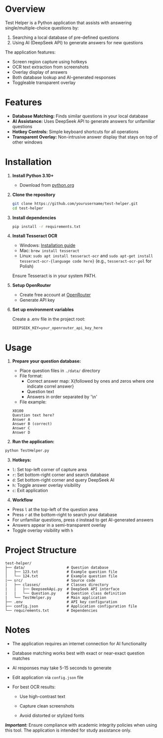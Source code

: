 # Overview

Test Helper is a Python application that assists with answering single/multiple-choice questions by:

1. Searching a local database of pre-defined questions
2. Using AI (DeepSeek API) to generate answers for new questions

The application features:

- Screen region capture using hotkeys
- OCR text extraction from screenshots
- Overlay display of answers
- Both database lookup and AI-generated responses
- Toggleable transparent overlay

# Features

- **Database Matching:** Finds similar questions in your local database
- **AI Assistance:** Uses DeepSeek API to generate answers for unfamiliar questions
- **Hotkey Controls:** Simple keyboard shortcuts for all operations
- **Transparent Overlay:** Non-intrusive answer display that stays on top of other windows

# Installation

1. **Install Python 3.10+**
   - Download from [python.org](https://www.python.org/)
2. **Clone the repository**
   ```bash
   git clone https://github.com/yourusername/test-helper.git
   cd test-helper
   ```
3. **Install dependencies**

   ```bash
   pip install -r requirements.txt
   ```

4. **Install Tesseract OCR**

   - Windows: [Installation guide](https://github.com/UB-Mannheim/tesseract/wiki)
   - Mac: `brew install tesseract`
   - Linux: `sudo apt install tesseract-ocr` and `sudo apt-get install tesseract-ocr-{language code here}` (e.g., `tesseract-ocr-pol` for Polish)

   Ensure Tesseract is in your system PATH.

5. **Setup OpenRouter**
   - Create free account at [OpenRouter](https://openrouter.ai/)
   - Generate API key
6. **Set up environment variables**

   Create a .env file in the project root:

   ```env
   DEEPSEEK_KEY=your_openrouter_api_key_here
   ```

# Usage

1. **Prepare your question database:**

   - Place question files in `./data/` directory
   - File format:
     - Correct answer map: X{followed by ones and zeros where one indicate correl answer}
     - Question text
     - Answers in order separated by '\n'
   - File example:

   ```text
   X0100
   Question text here?
   Answer A
   Answer B (correct)
   Answer C
   Answer D
   ```

2. **Run the application:**

```bash
python TestHelper.py
```

3. **Hotkeys:**

- `l`: Set top-left corner of capture area
- `r`: Set bottom-right corner and search database
- `d`: Set bottom-right corner and query DeepSeek AI
- `h`: Toggle answer overlay visibility
- `c`: Exit application

4. **Workflow**

- Press `l` at the top-left of the question area
- Press `r` at the bottom-right to search your database
- For unfamiliar questions, press `d` instead to get AI-generated answers
- Answers appear in a semi-transparent overlay
- Toggle overlay visibility with `h`

# Project Structure

```text
test-helper/
├── data/                   # Question database
│   ├── 123.txt             # Example question file
│   └── 124.txt             # Example question file
|── src/                    # Source code
|   ├── classes/            # Classes directory
|   |   ├── DeepseekApi.py  # DeepSeek API interface
|   |   └── Question.py     # Question class definition
|   └── TestHelper.py       # Main application
├── .env                    # API key configuration
├── config.json             # Application configuration file
└── requirements.txt        # Dependencies
```

# Notes

- The application requires an internet connection for AI functionality

- Database matching works best with exact or near-exact question matches

- AI responses may take 5-15 seconds to generate

- Edit application via `config.json` file

- For best OCR results:

  - Use high-contrast text

  - Capture clean screenshots

  - Avoid distorted or stylized fonts

**_Important:_** Ensure compliance with academic integrity policies when using this tool. The application is intended for study assistance only.
